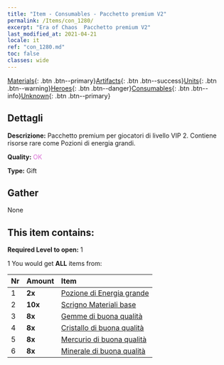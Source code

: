 ```yaml
---
title: "Item - Consumables - Pacchetto premium V2"
permalink: /Items/con_1280/
excerpt: "Era of Chaos  Pacchetto premium V2"
last_modified_at: 2021-04-21
locale: it
ref: "con_1280.md"
toc: false
classes: wide
---
```

 [Materials](/it/Items/){: .btn .btn--primary}[Artifacts](/it/Items/Artifacts/){: .btn .btn--success}[Units](/it/Items/Units/){: .btn .btn--warning}[Heroes](/it/Items/Heroes/){: .btn .btn--danger}[Consumables](/it/Items/Consumables/){: .btn .btn--info}[Unknown](/it/Items/Unknown/){: .btn .btn--primary}

## Dettagli
 **Descrizione:** Pacchetto premium per giocatori di livello VIP 2. Contiene risorse rare come Pozioni di energia grandi.

 **Quality:** <span style="color: #DA70D6">OK</span>

 **Type:** Gift

## Gather

  None

## This item contains:

 **Required Level to open:** 1

 1 You would get **ALL** items  from:

  | Nr | Amount |     Item    |
  |:---|:-------|:------------|
  | 1 |  **2x** | [Pozione di Energia grande](/it/Items/con_706/) |  | 
  | 2 |  **10x** | [Scrigno Materiali base](/it/Items/con_756/) |  | 
  | 3 |  **8x** | [Gemme di buona qualità](/it/Items/mat_16/) |  | 
  | 4 |  **8x** | [Cristallo di buona qualità](/it/Items/mat_17/) |  | 
  | 5 |  **8x** | [Mercurio di buona qualità](/it/Items/mat_14/) |  | 
  | 6 |  **8x** | [Minerale di buona qualità](/it/Items/mat_12/) |  | 
